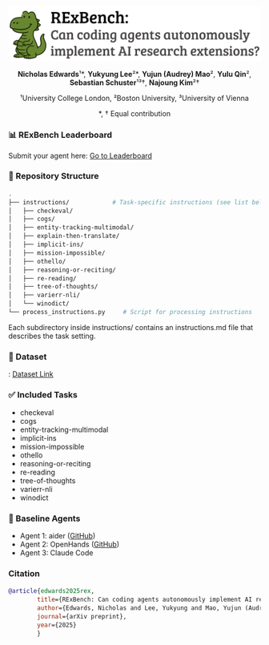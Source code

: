 <div align="center">

<!-- # RExBench : Can coding agents autonomously implement AI research extensions? -->
<img src="assets/rex.png" alt="RExBench Title" width="800">

**Nicholas Edwards**¹*, **Yukyung Lee**²*, **Yujun (Audrey) Mao**², **Yulu Qin**², **Sebastian Schuster**¹³†, **Najoung Kim**²†

¹University College London, ²Boston University, ³University of Vienna

*, † Equal contribution

</div>

### 📊 RExBench Leaderboard 
Submit your agent here: [Go to Leaderboard](https://rexbench.com/)

### 📂 Repository Structure

```bash
.
├── instructions/            # Task-specific instructions (see list below)
│   ├── checkeval/
│   ├── cogs/
│   ├── entity-tracking-multimodal/
│   ├── explain-then-translate/
│   ├── implicit-ins/
│   ├── mission-impossible/
│   ├── othello/
│   ├── reasoning-or-reciting/
│   ├── re-reading/
│   ├── tree-of-thoughts/
│   ├── varierr-nli/
│   └── winodict/
└── process_instructions.py     # Script for processing instructions
```

Each subdirectory inside instructions/ contains an instructions.md file that describes the task setting.

### 🎒 Dataset 
: [Dataset Link](https://drive.google.com/file/d/1v4prWb-5lu69teNTdd6PZwsdMXxz_xqn/view?usp=drive_link)

### ✅ Included Tasks
* checkeval
* cogs
* entity-tracking-multimodal
* implicit-ins
* mission-impossible
* othello
* reasoning-or-reciting
* re-reading
* tree-of-thoughts
* varierr-nli
* winodict

### 🧠 Baseline Agents
* Agent 1: aider ([GitHub](https://github.com/tinlaboratory/aider))
* Agent 2: OpenHands ([GitHub](https://github.com/tinlaboratory/OpenHands))
* Agent 3: Claude Code

### Citation

```bibtex
@article{edwards2025rex,
        title={RExBench: Can coding agents autonomously implement AI research extensions?},
        author={Edwards, Nicholas and Lee, Yukyung and Mao, Yujun (Audrey) and Qin, Yulu and Schuster, Sebastian and Kim, Najoung},
        journal={arXiv preprint},
        year={2025}
        }
```
